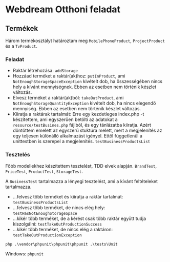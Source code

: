 # Webdream Otthoni feladat

## Termékek

Három termékosztályt határoztam meg `MobilePhoneProduct`, `ProjectProduct` és a `TvProduct`.

### Feladat

* Raktár létrehozása: `addStorage`
* Hozzáad terméket a raktár(ak)hoz: `putInProduct`, ami `NotEnoughStorageSpaceException` kivételt dob, ha összességében
  nincs hely a kívánt mennyiségnek. Ebben az esetben nem történik készlet változás.
* Elvesz terméket a raktár(ak)ból: `takeOutProduct`, ami `NotEnoughStorageQuantityException` kivételt dob, ha nincs
  elegendő mennyiség. Ebben az esetben nem történik készlet változás.
* Kiiratja a raktárak tartalmát: Erre egy kezdetleges index.php -t készítettem, ami egyszerűen betölti az adatokat a
  `resource/testBusines.php` fájlból, és egy tánlázatba kiiratja. Azért döntöttem emelett az egyszerű stuktúra melett,
  mert a megjelenítés az egy teljesen különálló alkalmazást igényel. Ettől függetlenül a unittestben is szerepel a
  megjelenítés. `testBusinessProductsList`

### Tesztelés

Főbb modellekhez készítettem tesztelést, TDD elvek alapján. `BrandTest`, `PriceTest`, `ProductTest`, `StorageTest`.

A `BusinessTest` tartalmazza a lényegi tesztelést, ami a kívánt feltételeket tartalmazza.

* ...felvesz több terméket és kiíratja a raktár tartalmát: `testBusinessProductsList`
* ...felvesz több terméket, de nincs elég hely: `testHasNotEnoughStorageSpace`
* ...kikér több terméket, de a kérést csak több raktár együtt tudja kiszolgálni: `testTakeOutProductionSuccess`
* ...kikér több terméket, de nincs elég a raktáron: `testTakeOutProductionException`

`php .\vendor\phpunit\phpunit\phpunit .\tests\Unit`

Windows: `phpunit` 

